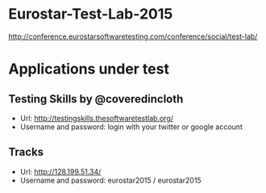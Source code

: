 # Eurostar-Test-Lab-2015
http://conference.eurostarsoftwaretesting.com/conference/social/test-lab/

# Applications under test
## Testing Skills by @coveredincloth
- Url: http://testingskills.thesoftwaretestlab.org/
- Username and password: login with your twitter or google account

## Tracks 
- Url: http://128.199.51.34/
- Username and password: eurostar2015 / eurostar2015